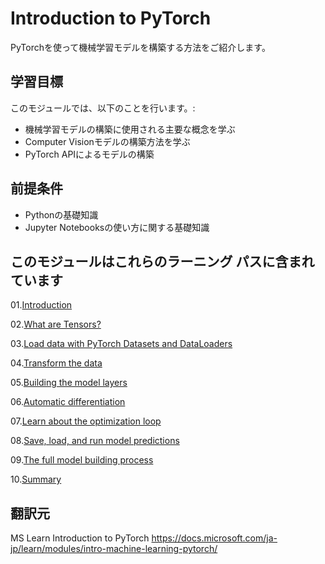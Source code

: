 # Introduction to PyTorch

PyTorchを使って機械学習モデルを構築する方法をご紹介します。

## 学習目標

このモジュールでは、以下のことを行います。:

* 機械学習モデルの構築に使用される主要な概念を学ぶ
* Computer Visionモデルの構築方法を学ぶ
* PyTorch APIによるモデルの構築

## 前提条件

* Pythonの基礎知識
* Jupyter Notebooksの使い方に関する基礎知識

## このモジュールはこれらのラーニング パスに含まれています

01.[Introduction](01.Introduction.md)

02.[What are Tensors?](02.What_are_Tensors.ipynb)

03.[Load data with PyTorch Datasets and DataLoaders](03.Load_data_with_PyTorch_Datasets_and_Dataloaders.ipynb)

04.[Transform the data](04.Transform_the_data.ipynb)

05.[Building the model layers](05.Building_the_model_layers.ipynb)

06.[Automatic differentiation](06.Automatic_differentiation.ipynb)

07.[Learn about the optimization loop](07.Learn_about_the_optimization_loop.ipynb)

08.[Save, load, and run model predictions](08.Save_load_and_run_model_predictions.ipynb)

09.[The full model building process](09.The_full_model_building_process.ipynb)

10.[Summary]()

## 翻訳元

MS Learn Introduction to PyTorch
<https://docs.microsoft.com/ja-jp/learn/modules/intro-machine-learning-pytorch/>
